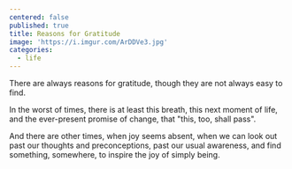 ```yaml
---
centered: false
published: true
title: Reasons for Gratitude
image: 'https://i.imgur.com/ArDDVe3.jpg'
categories:
  - life
---
```

There are always reasons for gratitude,
though they are not always easy to find.

In the worst of times,
there is at least this breath,
this next moment of life,
and the ever-present promise of change,
that "this, too, shall pass".

And there are other times,
when joy seems absent,
when we can look out
past our thoughts 
and preconceptions,
past our usual awareness,
and find something, 
somewhere,
to inspire the joy
of simply being. 

